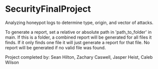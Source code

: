 # SecurityFinalProject
Analyzing honeypot logs to determine type, origin, and vector of attacks.

To generate a report, set a relative or absolute path in 'path_to_folder' in main. If this is a folder, a combined report will be generated for all files it finds. If it only finds one file it will just generate a report for that file. No report will be generated if no valid file was found.


Project completed by: Sean Hilton, Zachary Caswell, Jasper Heist, Caleb Wilson
